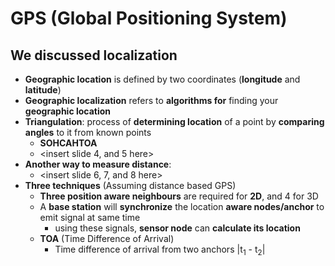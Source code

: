 # GPS (Global Positioning System)
## We discussed localization
- **Geographic location** is defined by two coordinates (**longitude** and **latitude**)
- **Geographic localization** refers to **algorithms for** finding your **geographic location**
- **Triangulation**: process of **determining location** of a point by **comparing angles** to it from known points
  - **SOHCAHTOA**
  - <insert slide 4, and 5 here>
- **Another way to measure distance**:
  - <insert slide 6, 7, and 8 here>
- **Three techniques** (Assuming distance based GPS)
  - **Three position aware neighbours** are required for **2D**, and 4 for 3D
  - A **base station** will **synchronize** the location **aware nodes/anchor** to emit signal at same time
    - using these signals, **sensor node** can **calculate its location**
  - **TOA** (Time Difference of Arrival)
    - Time difference of arrival from two anchors |t<sub>1</sub> - t<sub>2</sub>|
    
